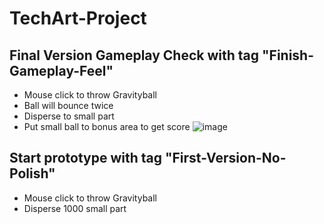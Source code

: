 # TechArt-Project

## Final Version Gameplay Check with tag "Finish-Gameplay-Feel"
- Mouse click to throw Gravityball
- Ball will bounce twice
- Disperse to small part
- Put small ball to bonus area to get score
![image](https://github.com/WTF-ATuan/TechArt-Project/assets/62327517/5f180382-ffea-4ef2-9555-843f1c2e84be)

## Start prototype with tag "First-Version-No-Polish"
- Mouse click to throw Gravityball
- Disperse 1000 small part

